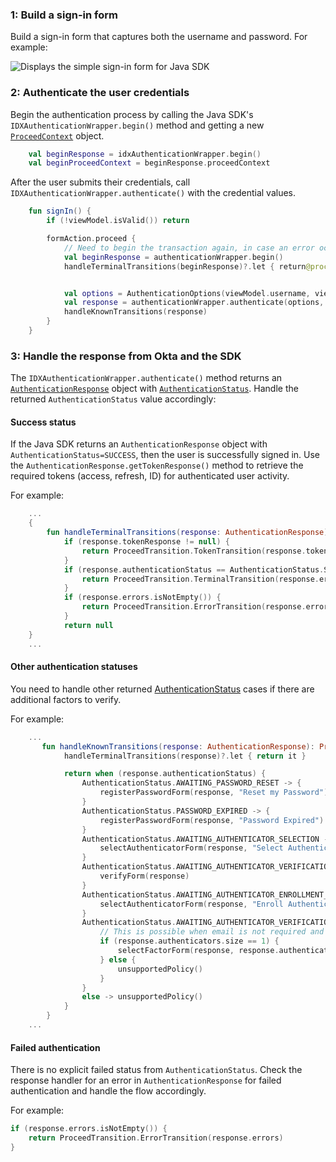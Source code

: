 ### 1: Build a sign-in form

Build a sign-in form that captures both the username and password. For example:

<div class="common-image-format">

![Displays the simple sign-in form for Java SDK](/img/oie-embedded-sdk/oie-embedded-sdk-use-case-simple-sign-on-screenshot-sign-in-java.png)

</div>

### 2: Authenticate the user credentials

Begin the authentication process by calling the Java SDK's `IDXAuthenticationWrapper.begin()` method and getting a new [`ProceedContext`](https://github.com/okta/okta-idx-java/blob/master/api/src/main/java/com/okta/idx/sdk/api/client/ProceedContext.java) object.

```kotlin
    val beginResponse = idxAuthenticationWrapper.begin()
    val beginProceedContext = beginResponse.proceedContext
```

After the user submits their credentials, call `IDXAuthenticationWrapper.authenticate()` with the credential values.

```kotlin
    fun signIn() {
        if (!viewModel.isValid()) return

        formAction.proceed {
            // Need to begin the transaction again, in case an error occurred.
            val beginResponse = authenticationWrapper.begin()
            handleTerminalTransitions(beginResponse)?.let { return@proceed it }


            val options = AuthenticationOptions(viewModel.username, viewModel.password)
            val response = authenticationWrapper.authenticate(options, beginResponse.proceedContext)
            handleKnownTransitions(response)
        }
    }
```

### 3: Handle the response from Okta and the SDK

The `IDXAuthenticationWrapper.authenticate()` method returns an [`AuthenticationResponse`](https://github.com/okta/okta-idx-java/blob/master/api/src/main/java/com/okta/idx/sdk/api/response/AuthenticationResponse.java) object with [`AuthenticationStatus`](https://github.com/okta/okta-idx-java/blob/master/api/src/main/java/com/okta/idx/sdk/api/model/AuthenticationStatus.java). Handle the returned `AuthenticationStatus` value accordingly:

#### Success status

If the Java SDK returns an `AuthenticationResponse` object with `AuthenticationStatus=SUCCESS`, then the user is successfully signed in. Use the `AuthenticationResponse.getTokenResponse()` method to retrieve the required tokens (access, refresh, ID) for authenticated user activity.

For example:

```kotlin
    ...
    {
        fun handleTerminalTransitions(response: AuthenticationResponse): ProceedTransition? {
            if (response.tokenResponse != null) {
                return ProceedTransition.TokenTransition(response.tokenResponse)
            }
            if (response.authenticationStatus == AuthenticationStatus.SKIP_COMPLETE) {
                return ProceedTransition.TerminalTransition(response.errors ?: emptyList())
            }
            if (response.errors.isNotEmpty()) {
                return ProceedTransition.ErrorTransition(response.errors)
            }
            return null
    }
    ...
```

#### Other authentication statuses

You need to handle other returned [AuthenticationStatus](https://github.com/okta/okta-idx-java/blob/master/api/src/main/java/com/okta/idx/sdk/api/model/AuthenticationStatus.java) cases if there are additional factors to verify.

For example:

```kotlin
    ...
       fun handleKnownTransitions(response: AuthenticationResponse): ProceedTransition {
            handleTerminalTransitions(response)?.let { return it }

            return when (response.authenticationStatus) {
                AuthenticationStatus.AWAITING_PASSWORD_RESET -> {
                    registerPasswordForm(response, "Reset my Password")
                }
                AuthenticationStatus.PASSWORD_EXPIRED -> {
                    registerPasswordForm(response, "Password Expired")
                }
                AuthenticationStatus.AWAITING_AUTHENTICATOR_SELECTION -> {
                    selectAuthenticatorForm(response, "Select Authenticator")
                }
                AuthenticationStatus.AWAITING_AUTHENTICATOR_VERIFICATION -> {
                    verifyForm(response)
                }
                AuthenticationStatus.AWAITING_AUTHENTICATOR_ENROLLMENT_SELECTION -> {
                    selectAuthenticatorForm(response, "Enroll Authenticator")
                }
                AuthenticationStatus.AWAITING_AUTHENTICATOR_VERIFICATION_DATA -> {
                    // This is possible when email is not required and you're authenticating without verifying email.
                    if (response.authenticators.size == 1) {
                        selectFactorForm(response, response.authenticators.first().factors, "Select Factor")
                    } else {
                        unsupportedPolicy()
                    }
                }
                else -> unsupportedPolicy()
            }
        }
    ...
```

#### Failed authentication

There is no explicit failed status from `AuthenticationStatus`. Check the response handler for an error in `AuthenticationResponse` for failed authentication and handle the flow accordingly.

For example:

```kotlin
if (response.errors.isNotEmpty()) {
    return ProceedTransition.ErrorTransition(response.errors)
}
```
